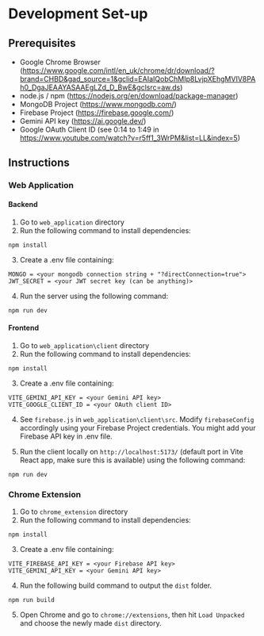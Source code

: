 # Development Set-up

## Prerequisites

- Google Chrome Browser (https://www.google.com/intl/en_uk/chrome/dr/download/?brand=CHBD&gad_source=1&gclid=EAIaIQobChMIp8LvjpXEhgMVIV8PAh0_DgaJEAAYASAAEgLZd_D_BwE&gclsrc=aw.ds)
- node.js / npm (https://nodejs.org/en/download/package-manager)
- MongoDB Project (https://www.mongodb.com/)
- Firebase Project (https://firebase.google.com/)
- Gemini API key (https://ai.google.dev/)
- Google OAuth Client ID (see 0:14 to 1:49 in https://www.youtube.com/watch?v=r5ff1_3WrPM&list=LL&index=5)

## Instructions

### Web Application

#### Backend

1. Go to `web_application` directory
2. Run the following command to install dependencies:

```
npm install
```

3. Create a .env file containing:

```
MONGO = <your mongodb connection string + "?directConnection=true">
JWT_SECRET = <your JWT secret key (can be anything)>
```

4. Run the server using the following command:

```
npm run dev
```

#### Frontend

1. Go to `web_application\client` directory
2. Run the following command to install dependencies:

```
npm install
```

3. Create a .env file containing:

```
VITE_GEMINI_API_KEY = <your Gemini API key>
VITE_GOOGLE_CLIENT_ID = <your OAuth client ID>
```

4. See `firebase.js` in `web_application\client\src`. Modify `firebaseConfig` accordingly using your Firebase Project credentials. You might add your Firebase API key in .env file.

5. Run the client locally on `http://localhost:5173/` (default port in Vite React app, make sure this is available) using the following command:

```
npm run dev
```

### Chrome Extension

1. Go to `chrome_extension` directory
2. Run the following command to install dependencies:

```
npm install
```

3. Create a .env file containing:

```
VITE_FIREBASE_API_KEY = <your Firebase API key>
VITE_GEMINI_API_KEY = <your Gemini API key>
```

4. Run the following build command to output the `dist` folder.

```
npm run build
```

5. Open Chrome and go to `chrome://extensions`, then hit `Load Unpacked` and choose the newly made `dist` directory.
